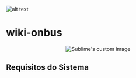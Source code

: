 
![alt text][logo]
    
[logo]: https://yt3.googleusercontent.com/ytc/AOPolaSkoN-fTrFaAJ7DVBjyNxW16NZ4n-I3I4He0PUr=s176-c-k-c0x00ffffff-no-rj "Logo onbus"



# wiki-onbus

<p align="center">
  <img src="https://yt3.googleusercontent.com/ytc/AOPolaSkoN-fTrFaAJ7DVBjyNxW16NZ4n-I3I4He0PUr=s176-c-k-c0x00ffffff-no-rj" alt="Sublime's custom image"/>
</p>

## Requisitos do Sistema
